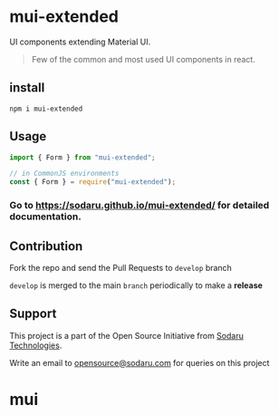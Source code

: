# mui-extended

UI components extending Material UI.

> Few of the common and most used UI components in react.

## install

```shell
npm i mui-extended
```

## Usage

```typescript
import { Form } from "mui-extended";

// in CommonJS environments
const { Form } = require("mui-extended");
```

### Go to https://sodaru.github.io/mui-extended/ for detailed documentation.

## Contribution

Fork the repo and send the Pull Requests to `develop` branch

`develop` is merged to the main `branch` periodically to make a **release**

## Support

This project is a part of the Open Source Initiative from [Sodaru Technologies](https://sodaru.com).

Write an email to opensource@sodaru.com for queries on this project
# mui
